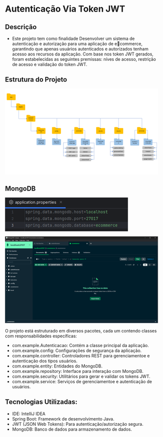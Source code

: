 # Autenticação Via Token JWT

## Descrição

- Este projeto tem como finalidade Desenvolver um sistema de autenticação e autorização para uma aplicação de ecommerce, garantindo que apenas usuários autenticados e autorizados tenham acesso
  aos recursos da aplicação. Com base nos token JWT gerados, foram estabelecidas as seguintes premissas: níves de acesso, restrição de acesso e validação do token JWT.

## Estrutura do Projeto

![EstruturaProjeto.png](EstruturaProjeto.png)

## MongoDB

![ConexaoMongo.png](ConexaoMongo.png)


![MongoDB.png](MongoDB.png)

O projeto está estruturado em diversos pacotes, cada um contendo classes com responsabilidades específicas:

- com.example.Autenticacao: Contém a classe principal da aplicação.
- com.example.config: Configurações de segurança da aplicação.
- com.example.controller: Controladores REST para gerenciamentoe e autenticação dos tipos usuários.
- com.example.entity: Entidades do MongoDB.
- com.example.repository: Interface para interação com MongoDB.
- com.example.security: Utilitários para gerar e validar os tokens JWT.
- com.example.service: Serviços de gerenciamentoe e autenticação de usuários.

## Tecnologias Utilizadas:

- IDE: IntelliJ IDEA
- Spring Boot: Framework de desenvolvimento Java.
- JWT (JSON Web Tokens): Para autenticação/autorização segura.
- MongoDB: Banco de dados para armazenamento de dados.